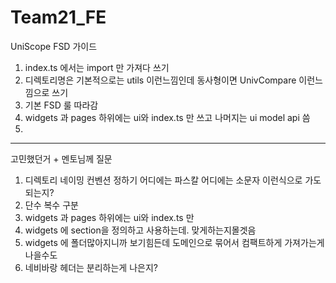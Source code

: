 # Team21_FE

UniScope FSD 가이드

1. index.ts 에서는 import 만 가져다 쓰기
2. 디렉토리명은 기본적으로는 utils 이런느낌인데 동사형이면 UnivCompare 이런느낌으로 쓰기
3. 기본 FSD 룰 따라감
4. widgets 과 pages 하위에는 ui와 index.ts 만 쓰고 나머지는 ui model api 씀
5.

---

고민했던거 + 멘토님께 질문

1. 디렉토리 네이밍 컨벤션 정하기 어디에는 파스칼 어디에는 소문자 이런식으로 가도 되는지?
2. 단수 복수 구분
3. widgets 과 pages 하위에는 ui와 index.ts 만
4. widgets 에 section을 정의하고 사용하는데. 맞게하는지몰겟음
5. widgets 에 폴더많아지니까 보기힘든데 도메인으로 묶어서 컴팩트하게 가져가는게 나을수도
6. 네비바랑 헤더는 분리하는게 나은지?
